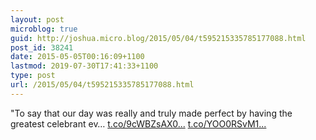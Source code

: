 ```yaml
---
layout: post
microblog: true
guid: http://joshua.micro.blog/2015/05/04/t595215335785177088.html
post_id: 38241
date: 2015-05-05T00:16:09+1100
lastmod: 2019-07-30T17:41:33+1100
type: post
url: /2015/05/04/t595215335785177088.html
---
```

"To say that our day was really and truly made perfect by having the greatest celebrant ev… [t.co/9cWBZsAX0...](http://t.co/9cWBZsAX0q) [t.co/YOO0RSvM1...](http://t.co/YOO0RSvM1W)
